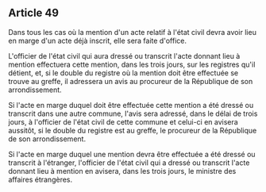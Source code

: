 Article 49
----
Dans tous les cas où la mention d'un acte relatif à l'état civil devra avoir
lieu en marge d'un acte déjà inscrit, elle sera faite d'office.

L'officier de l'état civil qui aura dressé ou transcrit l'acte donnant lieu à
mention effectuera cette mention, dans les trois jours, sur les registres qu'il
détient, et, si le double du registre où la mention doit être effectuée se
trouve au greffe, il adressera un avis au procureur de la République de son
arrondissement.

Si l'acte en marge duquel doit être effectuée cette mention a été dressé ou
transcrit dans une autre commune, l'avis sera adressé, dans le délai de trois
jours, à l'officier de l'état civil de cette commune et celui-ci en avisera
aussitôt, si le double du registre est au greffe, le procureur de la République
de son arrondissement.

Si l'acte en marge duquel une mention devra être effectuée a été dressé ou
transcrit à l'étranger, l'officier de l'état civil qui a dressé ou transcrit
l'acte donnant lieu à mention en avisera, dans les trois jours, le ministre des
affaires étrangères.
